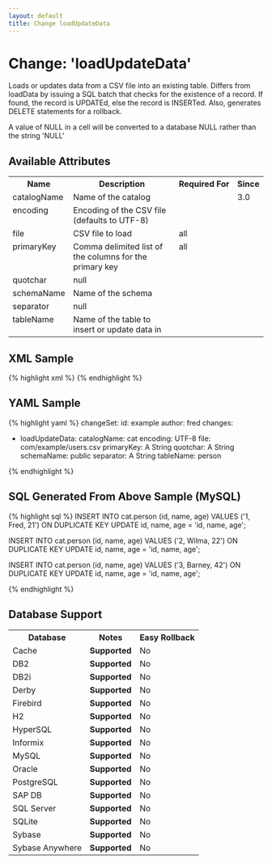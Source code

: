 ```yaml
---
layout: default
title: Change loadUpdateData
---
```


<!-- ====================================================== -->
<!-- GENERATED BY ChangeDocGenerator DO NOT MODIFY MANUALLY -->
<!-- ====================================================== -->

# Change: 'loadUpdateData'

Loads or updates data from a CSV file into an existing table. Differs from loadData by issuing a SQL batch that checks for the existence of a record. If found, the record is UPDATEd, else the record is INSERTed. Also, generates DELETE statements for a rollback.

A value of NULL in a cell will be converted to a database NULL rather than the string 'NULL'

## Available Attributes ##

<table>
<tr><th>Name</th><th>Description</th><th>Required&nbsp;For</th><th>Since</th></tr>
<tr><td style='vertical-align: top'>catalogName</td><td>Name of the catalog</td><td style='vertical-align: top'></td><td style='vertical-align: top'>3.0</td></tr>
<tr><td style='vertical-align: top'>encoding</td><td>Encoding of the CSV file (defaults to UTF-8)</td><td style='vertical-align: top'></td><td style='vertical-align: top'></td></tr>
<tr><td style='vertical-align: top'>file</td><td>CSV file to load</td><td style='vertical-align: top'>all</td><td style='vertical-align: top'></td></tr>
<tr><td style='vertical-align: top'>primaryKey</td><td>Comma delimited list of the columns for the primary key</td><td style='vertical-align: top'>all</td><td style='vertical-align: top'></td></tr>
<tr><td style='vertical-align: top'>quotchar</td><td>null</td><td style='vertical-align: top'></td><td style='vertical-align: top'></td></tr>
<tr><td style='vertical-align: top'>schemaName</td><td>Name of the schema</td><td style='vertical-align: top'></td><td style='vertical-align: top'></td></tr>
<tr><td style='vertical-align: top'>separator</td><td>null</td><td style='vertical-align: top'></td><td style='vertical-align: top'></td></tr>
<tr><td style='vertical-align: top'>tableName</td><td>Name of the table to insert or update data in</td><td style='vertical-align: top'></td><td style='vertical-align: top'></td></tr>
</table>

## XML Sample ##

{% highlight xml %}
<changeSet author="fred" id="example">
    <loadUpdateData catalogName="cat"
            encoding="UTF-8"
            file="com/example/users.csv"
            primaryKey="A String"
            quotchar="A String"
            schemaName="public"
            separator="A String"
            tableName="person"/>
</changeSet>
{% endhighlight %}

## YAML Sample ##

{% highlight yaml %}
changeSet:
  id: example
  author: fred
  changes:
  - loadUpdateData:
      catalogName: cat
      encoding: UTF-8
      file: com/example/users.csv
      primaryKey: A String
      quotchar: A String
      schemaName: public
      separator: A String
      tableName: person

{% endhighlight %}

## SQL Generated From Above Sample (MySQL)

{% highlight sql %}
INSERT INTO cat.person (id,
 name,
 age) VALUES ('1,
 Fred,
 21')
ON DUPLICATE KEY UPDATE id,
 name,
 age = 'id,
 name,
 age';

INSERT INTO cat.person (id,
 name,
 age) VALUES ('2,
 Wilma,
 22')
ON DUPLICATE KEY UPDATE id,
 name,
 age = 'id,
 name,
 age';

INSERT INTO cat.person (id,
 name,
 age) VALUES ('3,
 Barney,
 42')
ON DUPLICATE KEY UPDATE id,
 name,
 age = 'id,
 name,
 age';


{% endhighlight %}

## Database Support

<table style='border:1;'>
<tr><th>Database</th><th>Notes</th><th>Easy Rollback</th></tr>
<tr><td>Cache</td><td><b>Supported</b></td><td>No</td></tr>
<tr><td>DB2</td><td><b>Supported</b></td><td>No</td></tr>
<tr><td>DB2i</td><td><b>Supported</b></td><td>No</td></tr>
<tr><td>Derby</td><td><b>Supported</b></td><td>No</td></tr>
<tr><td>Firebird</td><td><b>Supported</b></td><td>No</td></tr>
<tr><td>H2</td><td><b>Supported</b></td><td>No</td></tr>
<tr><td>HyperSQL</td><td><b>Supported</b></td><td>No</td></tr>
<tr><td>Informix</td><td><b>Supported</b></td><td>No</td></tr>
<tr><td>MySQL</td><td><b>Supported</b></td><td>No</td></tr>
<tr><td>Oracle</td><td><b>Supported</b></td><td>No</td></tr>
<tr><td>PostgreSQL</td><td><b>Supported</b></td><td>No</td></tr>
<tr><td>SAP DB</td><td><b>Supported</b></td><td>No</td></tr>
<tr><td>SQL Server</td><td><b>Supported</b></td><td>No</td></tr>
<tr><td>SQLite</td><td><b>Supported</b></td><td>No</td></tr>
<tr><td>Sybase</td><td><b>Supported</b></td><td>No</td></tr>
<tr><td>Sybase Anywhere</td><td><b>Supported</b></td><td>No</td></tr>
</table>
